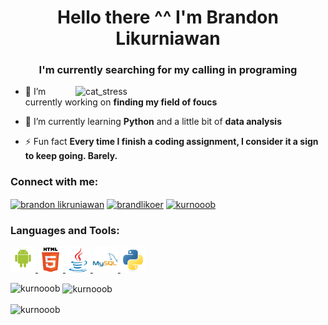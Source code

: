 <h1 align="center">Hello there ^^ I'm Brandon Likurniawan</h1>
<h3 align="center">I'm currently searching for my calling in programing</h3>
<img align="right" alt="cat_stress" width ="400" src=https://media1.tenor.com/m/pFz1Q12_hXEAAAAd/cat-holding-head-cat.gif>

- 🔭 I’m currently working on **finding my field of foucs**

- 🌱 I’m currently learning **Python** and a little bit of **data analysis**

- ⚡ Fun fact **Every time I finish a coding assignment, I consider it a sign to keep going. Barely.**

<h3 align="left">Connect with me:</h3>
<p align="left">
<a href="https://linkedin.com/in/brandon likruniawan" target="blank"><img align="center" src="https://raw.githubusercontent.com/rahuldkjain/github-profile-readme-generator/master/src/images/icons/Social/linked-in-alt.svg" alt="brandon likruniawan" height="30" width="40" /></a>
<a href="https://instagram.com/brandlikoer" target="blank"><img align="center" src="https://raw.githubusercontent.com/rahuldkjain/github-profile-readme-generator/master/src/images/icons/Social/instagram.svg" alt="brandlikoer" height="30" width="40" /></a>
<a href="https://discord.gg/kurnooob" target="blank"><img align="center" src="https://raw.githubusercontent.com/rahuldkjain/github-profile-readme-generator/master/src/images/icons/Social/discord.svg" alt="kurnooob" height="30" width="40" /></a>
</p>

<h3 align="left">Languages and Tools:</h3>
<p align="left"> <a href="https://developer.android.com" target="_blank" rel="noreferrer"> <img src="https://raw.githubusercontent.com/devicons/devicon/master/icons/android/android-original-wordmark.svg" alt="android" width="40" height="40"/> </a> <a href="https://www.w3.org/html/" target="_blank" rel="noreferrer"> <img src="https://raw.githubusercontent.com/devicons/devicon/master/icons/html5/html5-original-wordmark.svg" alt="html5" width="40" height="40"/> </a> <a href="https://www.java.com" target="_blank" rel="noreferrer"> <img src="https://raw.githubusercontent.com/devicons/devicon/master/icons/java/java-original.svg" alt="java" width="40" height="40"/> </a> <a href="https://www.mysql.com/" target="_blank" rel="noreferrer"> <img src="https://raw.githubusercontent.com/devicons/devicon/master/icons/mysql/mysql-original-wordmark.svg" alt="mysql" width="40" height="40"/> </a> <a href="https://www.python.org" target="_blank" rel="noreferrer"> <img src="https://raw.githubusercontent.com/devicons/devicon/master/icons/python/python-original.svg" alt="python" width="40" height="40"/> </a> </p>

<p><img align="left" src="https://github-readme-stats.vercel.app/api/top-langs?username=kurnooob&show_icons=true&locale=en&layout=compact" alt="kurnooob" /></p>

<p>&nbsp;<img align="center" src="https://github-readme-stats.vercel.app/api?username=kurnooob&show_icons=true&locale=en" alt="kurnooob" /></p>

<p><img align="center" src="https://github-readme-streak-stats.herokuapp.com/?user=kurnooob&" alt="kurnooob" /></p>
